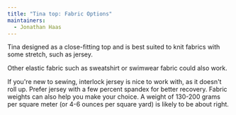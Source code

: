 ```yaml
---
title: "Tina top: Fabric Options"
maintainers:
  - Jonathan Haas
---
```


Tina designed as a close-fitting top and is best suited to knit fabrics with some stretch, such as jersey.

Other elastic fabric such as sweatshirt or swimwear fabric could also work.

<Tip>
If you're new to sewing, interlock jersey is nice to work with, as it doesn't roll up. Prefer jersey with a few percent spandex for better recovery. Fabric weights can also help you make your choice. A weight of 130-200 grams per square meter (or 4-6 ounces per square yard) is likely to be about right.
</Tip>
